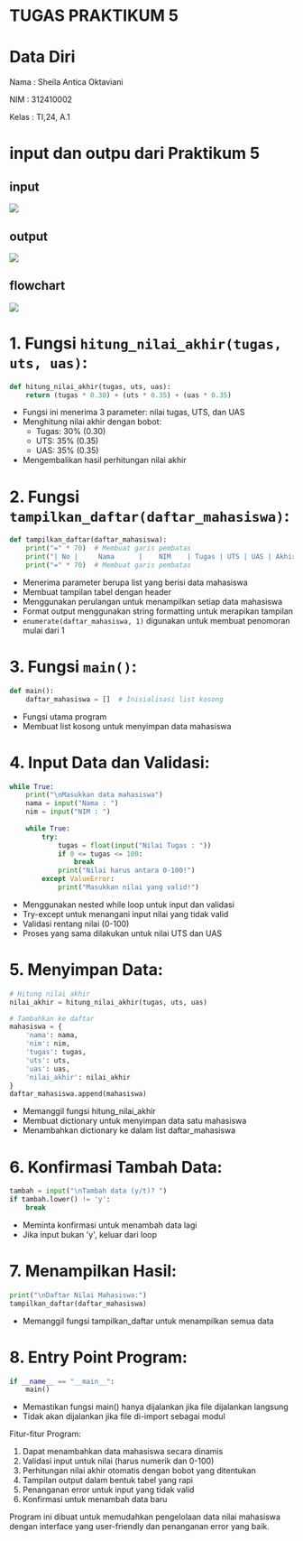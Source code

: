 # TUGAS PRAKTIKUM 5
# Data Diri

Nama : Sheila Antica Oktaviani

NIM : 312410002

Kelas : TI,24, A.1

# input dan outpu dari Praktikum 5
## input

<img src="Input.png">

## output

<img src="output.png">

## flowchart

<img src="flowchartprak5.png">


# 1. Fungsi `hitung_nilai_akhir(tugas, uts, uas)`:
```python
def hitung_nilai_akhir(tugas, uts, uas):
    return (tugas * 0.30) + (uts * 0.35) + (uas * 0.35)
```
- Fungsi ini menerima 3 parameter: nilai tugas, UTS, dan UAS
- Menghitung nilai akhir dengan bobot: 
  - Tugas: 30% (0.30)
  - UTS: 35% (0.35)
  - UAS: 35% (0.35)
- Mengembalikan hasil perhitungan nilai akhir

# 2. Fungsi `tampilkan_daftar(daftar_mahasiswa)`:
```python
def tampilkan_daftar(daftar_mahasiswa):
    print("=" * 70)  # Membuat garis pembatas
    print("| No |     Nama      |    NIM    | Tugas | UTS | UAS | Akhir |")
    print("=" * 70)  # Membuat garis pembatas
```
- Menerima parameter berupa list yang berisi data mahasiswa
- Membuat tampilan tabel dengan header
- Menggunakan perulangan untuk menampilkan setiap data mahasiswa
- Format output menggunakan string formatting untuk merapikan tampilan
- `enumerate(daftar_mahasiswa, 1)` digunakan untuk membuat penomoran mulai dari 1

# 3. Fungsi `main()`:
```python
def main():
    daftar_mahasiswa = []  # Inisialisasi list kosong
```
- Fungsi utama program
- Membuat list kosong untuk menyimpan data mahasiswa

# 4. Input Data dan Validasi:
```python
while True:
    print("\nMasukkan data mahasiswa")
    nama = input("Nama : ")
    nim = input("NIM : ")
    
    while True:
        try:
            tugas = float(input("Nilai Tugas : "))
            if 0 <= tugas <= 100:
                break
            print("Nilai harus antara 0-100!")
        except ValueError:
            print("Masukkan nilai yang valid!")
```
- Menggunakan nested while loop untuk input dan validasi
- Try-except untuk menangani input nilai yang tidak valid
- Validasi rentang nilai (0-100)
- Proses yang sama dilakukan untuk nilai UTS dan UAS

# 5. Menyimpan Data:
```python
# Hitung nilai akhir
nilai_akhir = hitung_nilai_akhir(tugas, uts, uas)

# Tambahkan ke daftar
mahasiswa = {
    'nama': nama,
    'nim': nim,
    'tugas': tugas,
    'uts': uts,
    'uas': uas,
    'nilai_akhir': nilai_akhir
}
daftar_mahasiswa.append(mahasiswa)
```
- Memanggil fungsi hitung_nilai_akhir
- Membuat dictionary untuk menyimpan data satu mahasiswa
- Menambahkan dictionary ke dalam list daftar_mahasiswa

# 6. Konfirmasi Tambah Data:
```python
tambah = input("\nTambah data (y/t)? ")
if tambah.lower() != 'y':
    break
```
- Meminta konfirmasi untuk menambah data lagi
- Jika input bukan 'y', keluar dari loop

# 7. Menampilkan Hasil:
```python
print("\nDaftar Nilai Mahasiswa:")
tampilkan_daftar(daftar_mahasiswa)
```
- Memanggil fungsi tampilkan_daftar untuk menampilkan semua data

# 8. Entry Point Program:
```python
if __name__ == "__main__":
    main()
```
- Memastikan fungsi main() hanya dijalankan jika file dijalankan langsung
- Tidak akan dijalankan jika file di-import sebagai modul

Fitur-fitur Program:
1. Dapat menambahkan data mahasiswa secara dinamis
2. Validasi input untuk nilai (harus numerik dan 0-100)
3. Perhitungan nilai akhir otomatis dengan bobot yang ditentukan
4. Tampilan output dalam bentuk tabel yang rapi
5. Penanganan error untuk input yang tidak valid
6. Konfirmasi untuk menambah data baru

Program ini dibuat untuk memudahkan pengelolaan data nilai mahasiswa dengan interface yang user-friendly dan penanganan error yang baik.